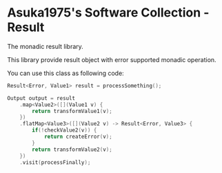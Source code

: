 # Asuka1975's Software Collection - Result

The monadic result library.

This library provide result object with error supported monadic operation.

You can use this class as following code:

```cpp
Result<Error, Value1> result = processSomething();

Output output = result
    .map<Value2>([](Value1 v) {
        return transformValue1(v);
    })
    .flatMap<Value3>([](Value2 v) -> Result<Error, Value3> {
        if(!checkValue2(v)) {
            return createError(v);
        }
        return transformValue2(v);
    })
    .visit(processFinally);
```